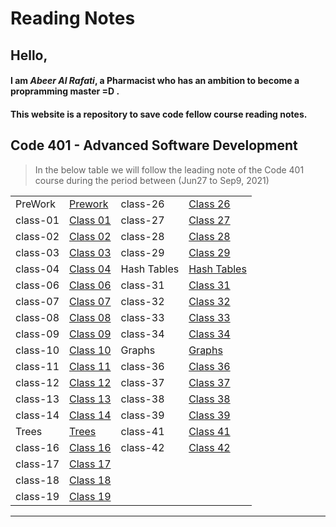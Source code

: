 # Reading Notes

## Hello,

#### I am _Abeer Al Rafati_, a Pharmacist who has an ambition to become a propramming master =D .

#### This website is a repository to save code fellow course reading notes.

## Code 401 - Advanced Software Development

> In the below table we will follow the leading note of the Code 401 course during the period between (Jun27 to Sep9, 2021)

|          |                                                                    |             |                                                                          |
| -------- | ------------------------------------------------------------------ | ----------- | ------------------------------------------------------------------------ |
| PreWork  | [Prework](https://abeeral-rafati.github.io/Read_Note/401/PreWork)  | class-26    | [Class 26](https://abeeral-rafati.github.io/Read_Note/401/Class26)       |
| class-01 | [Class 01](https://abeeral-rafati.github.io/Read_Note/401/Class01) | class-27    | [Class 27](https://abeeral-rafati.github.io/Read_Note/401/Class27)       |
| class-02 | [Class 02](https://abeeral-rafati.github.io/Read_Note/401/Class02) | class-28    | [Class 28](https://abeeral-rafati.github.io/Read_Note/401/Class28)       |
| class-03 | [Class 03](https://abeeral-rafati.github.io/Read_Note/401/Class03) | class-29    | [Class 29](https://abeeral-rafati.github.io/Read_Note/401/Class29)       |
| class-04 | [Class 04](https://abeeral-rafati.github.io/Read_Note/401/Class04) | Hash Tables | [Hash Tables](https://abeeral-rafati.github.io/Read_Note/401/HashTables) |
| class-06 | [Class 06](https://abeeral-rafati.github.io/Read_Note/401/Class06) | class-31    | [Class 31](https://abeeral-rafati.github.io/Read_Note/401/Class31)       |
| class-07 | [Class 07](https://abeeral-rafati.github.io/Read_Note/401/Class07) | class-32    | [Class 32](https://abeeral-rafati.github.io/Read_Note/401/Class32)       |
| class-08 | [Class 08](https://abeeral-rafati.github.io/Read_Note/401/Class08) | class-33    | [Class 33](https://abeeral-rafati.github.io/Read_Note/401/Class33)       |
| class-09 | [Class 09](https://abeeral-rafati.github.io/Read_Note/401/Class09) | class-34    | [Class 34](https://abeeral-rafati.github.io/Read_Note/401/34)            |
| class-10 | [Class 10](https://abeeral-rafati.github.io/Read_Note/401/Class10) | Graphs      | [Graphs](https://abeeral-rafati.github.io/Read_Note/401/Graphs)          |
| class-11 | [Class 11](https://abeeral-rafati.github.io/Read_Note/401/Class11) | class-36    | [Class 36](https://abeeral-rafati.github.io/Read_Note/401/Class36)       |
| class-12 | [Class 12](https://abeeral-rafati.github.io/Read_Note/401/Class12) | class-37    | [Class 37](https://abeeral-rafati.github.io/Read_Note/401/Class37)       |
| class-13 | [Class 13](https://abeeral-rafati.github.io/Read_Note/401/Class13) | class-38    | [Class 38](https://abeeral-rafati.github.io/Read_Note/401/Class38)       |
| class-14 | [Class 14](https://abeeral-rafati.github.io/Read_Note/401/Class14) | class-39    | [Class 39](https://abeeral-rafati.github.io/Read_Note/401/Class39)       |
| Trees    | [Trees](https://abeeral-rafati.github.io/Read_Note/401/Trees)      | class-41    | [Class 41](https://abeeral-rafati.github.io/Read_Note/401/Class41)       |
| class-16 | [Class 16](https://abeeral-rafati.github.io/Read_Note/401/Class16) | class-42    | [Class 42](https://abeeral-rafati.github.io/Read_Note/401/Class42)       |
| class-17 | [Class 17](https://abeeral-rafati.github.io/Read_Note/401/Class17) |
| class-18 | [Class 18](https://abeeral-rafati.github.io/Read_Note/401/Class18) |
| class-19 | [Class 19](https://abeeral-rafati.github.io/Read_Note/401/Class19) |

---
